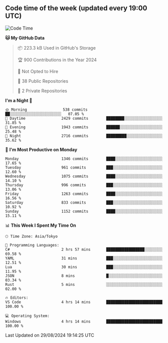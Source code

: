 ## Code time of the week (updated every 19:00 UTC)

<!--START_SECTION:waka-->
![Code Time](http://img.shields.io/badge/Code%20Time-3%2C602%20hrs%2031%20mins-blue)

**🐱 My GitHub Data** 

> 📦 223.3 kB Used in GitHub's Storage 
 > 
> 🏆 900 Contributions in the Year 2024
 > 
> 🚫 Not Opted to Hire
 > 
> 📜 38 Public Repositories 
 > 
> 🔑 2 Private Repositories 
 > 
**I'm a Night 🦉** 

```text
🌞 Morning                538 commits         ██░░░░░░░░░░░░░░░░░░░░░░░   07.05 % 
🌆 Daytime                2429 commits        ████████░░░░░░░░░░░░░░░░░   31.85 % 
🌃 Evening                1943 commits        ██████░░░░░░░░░░░░░░░░░░░   25.48 % 
🌙 Night                  2716 commits        █████████░░░░░░░░░░░░░░░░   35.62 % 
```
📅 **I'm Most Productive on Monday** 

```text
Monday                   1346 commits        ████░░░░░░░░░░░░░░░░░░░░░   17.65 % 
Tuesday                  961 commits         ███░░░░░░░░░░░░░░░░░░░░░░   12.60 % 
Wednesday                1075 commits        ████░░░░░░░░░░░░░░░░░░░░░   14.10 % 
Thursday                 996 commits         ███░░░░░░░░░░░░░░░░░░░░░░   13.06 % 
Friday                   1263 commits        ████░░░░░░░░░░░░░░░░░░░░░   16.56 % 
Saturday                 833 commits         ███░░░░░░░░░░░░░░░░░░░░░░   10.92 % 
Sunday                   1152 commits        ████░░░░░░░░░░░░░░░░░░░░░   15.11 % 
```


📊 **This Week I Spent My Time On** 

```text
🕑︎ Time Zone: Asia/Tokyo

💬 Programming Languages: 
C#                       2 hrs 57 mins       █████████████████░░░░░░░░   69.58 % 
YAML                     31 mins             ███░░░░░░░░░░░░░░░░░░░░░░   12.51 % 
Lua                      30 mins             ███░░░░░░░░░░░░░░░░░░░░░░   11.95 % 
JSON                     8 mins              █░░░░░░░░░░░░░░░░░░░░░░░░   03.34 % 
Rust                     5 mins              ░░░░░░░░░░░░░░░░░░░░░░░░░   02.00 % 

🔥 Editors: 
VS Code                  4 hrs 14 mins       █████████████████████████   100.00 % 

💻 Operating System: 
Windows                  4 hrs 14 mins       █████████████████████████   100.00 % 
```


 Last Updated on 29/08/2024 19:14:25 UTC
<!--END_SECTION:waka-->